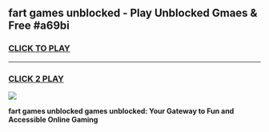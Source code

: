 
## fart games unblocked - Play Unblocked Gmaes & Free #a69bi
<h3>
<a href="https://premium.freeplayer.one?title=fart_games_unblocked&ref=01M">CLICK TO PLAY</a></h3>
<hr>

<h3>
<a href="https://premium.freeplayer.one?title=fart_games_unblocked&ref=01M">CLICK 2 PLAY</a>
  
</h3>

<a href="https://premium.freeplayer.one?title=fart_games_unblocked&ref=01M"><img src="https://clearcache.store/games.png"></a>


**fart games unblocked games unblocked: Your Gateway to Fun and Accessible Online Gaming**
